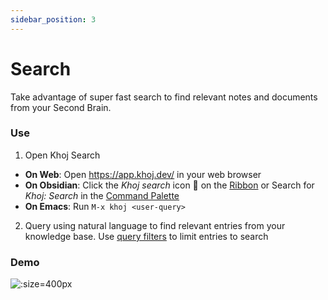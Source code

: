 ```yaml
---
sidebar_position: 3
---
```


# Search

Take advantage of super fast search to find relevant notes and documents from your Second Brain.

### Use
1. Open Khoj Search
  - **On Web**: Open https://app.khoj.dev/ in your web browser
  - **On Obsidian**: Click the *Khoj search* icon 🔎 on the [Ribbon](https://help.obsidian.md/User+interface/Workspace/Ribbon) or Search for *Khoj: Search* in the [Command Palette](https://help.obsidian.md/Plugins/Command+palette)
  - **On Emacs**: Run `M-x khoj <user-query>`
2. Query using natural language to find relevant entries from your knowledge base. Use [query filters](/miscellaneous/advanced#query-filters) to limit entries to search

### Demo
![](/img/search_agents_markdown.png ':size=400px')

